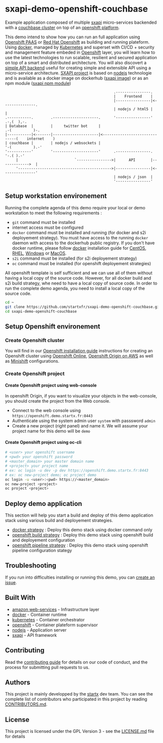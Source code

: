 # sxapi-demo-openshift-couchbase

Example application composed of multiple [sxapi](https://github.com/startxfr/sxapi-core/) 
 micro-services backended with a [couchbase cluster](http://couchbase.com)
on top of an [openshift platform](https://www.openshift.org).

This demo intend to show how you can run an full application using [Openshift PAAS](https://www.openshift.org)
or [Red Hat Openshift](https://www.redhat.com/fr/technologies/cloud-computing/openshift) as
building and running plateform. Using [docker](https://hub.docker.com/r/startx), managed by 
[Kubernetes](https://kubernetes.io) and superset with CI/CD + security and management feature embeded in
[Openshift](https://www.openshift.org) layer, you will learn how to use the latest technologies 
to run scalable, resilient and secured application on top of a smart and distributed architecture.
You will also discovert a [simple API backend](https://github.com/startxfr/sxapi-core/) useful for creating 
simple and extensible API using a micro-service architecture. [SXAPI project](https://github.com/startxfr/sxapi-core/)
is based on [nodejs](https://nodejs.org) technologie and is 
available as a docker image on dockerhub ([sxapi image](https://hub.docker.com/r/startx/sxapi)) or as an
npm module ([sxapi npm module](https://www.npmjs.com/package/sxapi-core))

```
                                                  .----------------.
                                                  |    Frontend    |
                                                  |----------------|<---------------.
                                                  | nodejs / html5 |                |
.-----------.        .---------------------.      '----------------'           .-,(  ),-.    
| Database  |        |     twitter bot     |                                .-(          )-. 
|-----------|<-------|---------------------|<------------------------------(    internet    )
| couchbase |        | nodejs / websockets |                                '-(          ).-'
'-----------'        '---------------------'      .----------------.            '-.( ).-'    
     |                          `---------------->|      API       |------------->  |
     '------------------------------------------->|----------------|<---------------'
                                                  | nodejs / json  |
                                                  '----------------'
```


## Setup workstation environement

Running the complete agenda of this demo require your local or demo workstation to meet the following requirements :
- `git` command must be installed
- internet access must be configured
- `docker` command must be installed and running (for docker and s2i deployement strategy).
  You must have access to the running `docker` daemon with access to the dockerhub public registry.
  If you don't have docker runtime, please follow [docker](https://docs.docker.com/)
  installation guide for [CentOS](https://docs.docker.com/install/linux/docker-ce/centos/), 
  [RHEL](https://docs.docker.com/install/linux/docker-ee/rhel/), 
  [Windows](https://docs.docker.com/docker-for-windows/install/)
  or [MacOS](https://docs.docker.com/docker-for-mac/install/).
- `s2i` command must be installed (for s2i deployement strategy)
- `oc` command must be installed (for openshift deployement strategies)

All openshift template is self sufficient and we can use all of them without having a local copy of the source code.
However, for all docker build and s2i build strategy, whe need to have a local copy of source code. In order to run the 
complete demo agenda, you need to install a local copy of the source code.

```bash
cd ~
git clone https://github.com/startxfr/sxapi-demo-openshift-couchbase.git
cd sxapi-demo-openshift-couchbase
```

## Setup Openshift environement

### Create Openshift cluster

You will find in our [Openshift installation guide](https://github.com/startxfr/sxapi-demo-openshift/INSTALL.md) instructions for creating an Openshift cluster
using [Openshift Online](https://github.com/startxfr/sxapi-demo-openshift/INSTALL.md#setup-openshift-online-environement), 
[Openshift Origin on AWS](https://github.com/startxfr/sxapi-demo-openshift/INSTALL.md#setup-openshift-online-environement-AWS--environement-) as well as 
[Minishift](https://github.com/startxfr/sxapi-demo-openshift/INSTALL.md#setup-minishift-environement) configurations.

### Create Openshift project

#### Create Openshift project using web-console

In openshift Origin, if you want to visualize your objects in the web-console, you should create the project 
from the Web console. 

- Connect to the web console using `https://openshift.demo.startx.fr:8443`
- Authenticate using the system admin user `system` with passsword `admin`
- Create a new project (right panel) and name it. We will assume your project name for this demo will be `demo`

#### Create Openshift project using oc-cli

```bash
# <user> your openshift username
# <pwd> your openshift password
# <master_domain> your master domain name
# <project> your project name
# ex: oc login -u dev -p dev https://openshift.demo.startx.fr:8443
# ex: oc new-project demo; oc project demo
oc login -u <user>:<pwd> https://<master_domain>
oc new-project <project>
oc project <project>
```

## Deploy demo application

This section will help you start a build and deploy of this demo application stack using various build and
deployement strategies.

- [docker strategy](DEMO.docker.md) : Deploy this demo stack using docker command only
- [openshift build strategy](DEMO.openshift-build.md) : Deploy this demo stack using openshift build and deployement configuration
- [openshift pipeline strategy](DEMO.openshift-pipeline.md) : Deploy this demo stack using openshift pipeline configuration stategy


## Troubleshooting

If you run into difficulties installing or running this demo, you can [create an issue](https://github.com/startxfr/sxapi-demo-openshift-couchbase/issues/new).

## Built With

* [amazon web-services](https://aws.amazon.com) - Infrastructure layer
* [docker](https://www.docker.com/) - Container runtime
* [kubernetes](https://kubernetes.io) - Container orchestrator
* [openshift](https://www.openshift.org) - Container plateform supervisor
* [nodejs](https://nodejs.org) - Application server
* [sxapi](https://github.com/startxfr/sxapi-core) - API framework

## Contributing

Read the [contributing guide](https://github.com/startxfr/sxapi-core/tree/testing/docs/guides/5.Contribute.md) for details on our code of conduct, and the process for submitting pull requests to us.

## Authors

This project is mainly developped by the [startx](https://www.startx.fr) dev team. You can see the complete list of contributors who participated in this project by reading [CONTRIBUTORS.md](https://github.com/startxfr/sxapi-core/tree/testing/docs/CONTRIBUTORS.md).

## License

This project is licensed under the GPL Version 3 - see the [LICENSE.md](https://github.com/startxfr/sxapi-core/tree/testing/docs/LICENSE.md) file for details